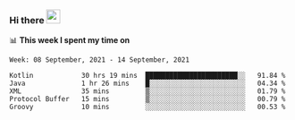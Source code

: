 ### Hi there <a href="https://www.gautamkrishnar.com/"><img src="https://media.giphy.com/media/hvRJCLFzcasrR4ia7z/giphy.gif" width="25px"></a>

📊 **This week I spent my time on**

<!--START_SECTION:waka-->
```text
Week: 08 September, 2021 - 14 September, 2021

Kotlin            30 hrs 19 mins  ███████████████████████░░   91.84 % 
Java              1 hr 26 mins    █░░░░░░░░░░░░░░░░░░░░░░░░   04.34 % 
XML               35 mins         ▒░░░░░░░░░░░░░░░░░░░░░░░░   01.79 % 
Protocol Buffer   15 mins         ▒░░░░░░░░░░░░░░░░░░░░░░░░   00.79 % 
Groovy            10 mins         ░░░░░░░░░░░░░░░░░░░░░░░░░   00.53 % 
```
<!--END_SECTION:waka-->
